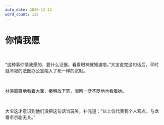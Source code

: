 ```yaml
---
auto_date: 2020-12-12
word_count: 132
---
```


# 你情我愿

<br>

“这种事你情我愿的，要什么证据，看看眼神就知道啦。”大宝说完这句话后，平时就冷寂的法医办公室陷入了死一样的沉默。

<br>

林涛直直地看着大宝，秦明放下笔，眼睛一眨不眨地也看着她。

<br>

大宝这才意识到他们没把这句话当玩笑，补充道：“以上仅代表我个人观点，与龙番市京剧无关。”

<br>
